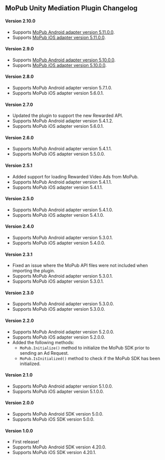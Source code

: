 ## MoPub Unity Mediation Plugin Changelog

#### Version 2.10.0
- Supports [MoPub Android adapter version 5.11.0.0](https://github.com/googleads/googleads-mobile-android-mediation/blob/master/ThirdPartyAdapters/mopub/CHANGELOG.md#version-51100).
- Supports [MoPub iOS adapter version 5.11.0.0](https://github.com/googleads/googleads-mobile-ios-mediation/blob/master/adapters/MoPub/CHANGELOG.md#version-51100).

#### Version 2.9.0
- Supports [MoPub Android adapter version 5.10.0.0](https://github.com/googleads/googleads-mobile-android-mediation/blob/master/ThirdPartyAdapters/mopub/CHANGELOG.md#version-51000).
- Supports [MoPub iOS adapter version 5.10.0.0](https://github.com/googleads/googleads-mobile-ios-mediation/blob/master/adapters/MoPub/CHANGELOG.md#version-51000).

#### Version 2.8.0
- Supports MoPub Android adapter version 5.7.1.0.
- Supports MoPub iOS adapter version 5.6.0.1.

#### Version 2.7.0
- Updated the plugin to support the new Rewarded API.
- Supports MoPub Android adapter version 5.4.1.2.
- Supports MoPub iOS adapter version 5.6.0.1.

#### Version 2.6.0
- Supports MoPub Android adapter version 5.4.1.1.
- Supports MoPub iOS adapter version 5.5.0.0.

#### Version 2.5.1
- Added support for loading Rewarded Video Ads from MoPub.
- Supports MoPub Android adapter version 5.4.1.1.
- Supports MoPub iOS adapter version 5.4.1.1.

#### Version 2.5.0
- Supports MoPub Android adapter version 5.4.1.0.
- Supports MoPub iOS adapter version 5.4.1.0.

#### Version 2.4.0
- Supports MoPub Android adapter version 5.3.0.1.
- Supports MoPub iOS adapter version 5.4.0.0.

#### Version 2.3.1
- Fixed an issue where the MoPub API files were not included when importing the plugin.
- Supports MoPub Android adapter version 5.3.0.1.
- Supports MoPub iOS adapter version 5.3.0.1.

#### Version 2.3.0
- Supports MoPub Android adapter version 5.3.0.0.
- Supports MoPub iOS adapter version 5.3.0.0.

#### Version 2.2.0
- Supports MoPub Android adapter version 5.2.0.0.
- Supports MoPub iOS adapter version 5.2.0.0.
- Added the following methods:
  * `MoPub.Initialize()` method to initialize the MoPub SDK prior to sending an Ad Request.
  * `MoPub.IsInitialized()` method to check if the MoPub SDK has been initialized.

#### Version 2.1.0
- Supports MoPub Android adapter version 5.1.0.0.
- Supports MoPub iOS adapter version 5.1.0.0.

#### Version 2.0.0
- Supports MoPub Android SDK version 5.0.0.
- Supports MoPub iOS SDK version 5.0.0.

#### Version 1.0.0
- First release!
- Supports MoPub Android SDK version 4.20.0.
- Supports MoPub iOS SDK version 4.20.1.
